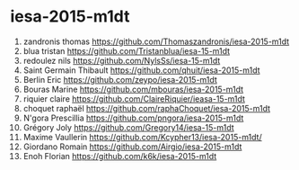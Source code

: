 # iesa-2015-m1dt

1. zandronis thomas https://github.com/Thomaszandronis/iesa-2015-m1dt
1. blua tristan https://github.com/Tristanblua/iesa-15-m1dt
1. redoulez nils https://github.com/NylsSs/iesa-15-m1dt
1. Saint Germain Thibault https://github.com/qhuit/iesa-2015-m1dt
1. Berlin Eric https://github.com/zeypo/iesa-2015-m1dt
1. Bouras Marine https://github.com/mbouras/iesa-2015-m1dt
1. riquier claire https://github.com/ClaireRiquier/ieasa-15-m1dt
1. choquet raphaël https://github.com/raphaChoquet/iesa-2015-m1dt
1. N'gora Prescillia https://github.com/pngora/iesa-2015-m1dt
1. Grégory Joly https://github.com/Gregory14/iesa-15-m1dt
1. Maxime Vaullerin https://github.com/Kcypher13/iesa-2015-m1dt/
1. Giordano Romain https://github.com/Airgio/iesa-2015-m1dt
2. Enoh Florian https://github.com/k6k/iesa-2015-m1dt
